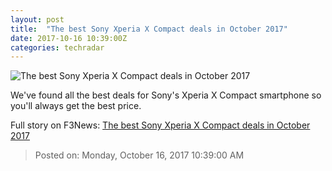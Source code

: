 ```yaml
---
layout: post
title:  "The best Sony Xperia X Compact deals in October 2017"
date: 2017-10-16 10:39:00Z
categories: techradar
---
```


![The best Sony Xperia X Compact deals in October 2017](http://cdn.mos.cms.futurecdn.net/8WE8RtzAVNH4ft3XzM94hF-1200-80.jpg)

We've found all the best deals for Sony's Xperia X Compact smartphone so you'll always get the best price.


Full story on F3News: [The best Sony Xperia X Compact deals in October 2017](http://www.f3nws.com/n/yBxPG)

> Posted on: Monday, October 16, 2017 10:39:00 AM
